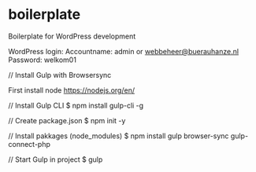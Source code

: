 # boilerplate
Boilerplate for WordPress development

WordPress login:
Accountname: admin or webbeheer@buerauhanze.nl
Password: welkom01


// Install Gulp with Browsersync

First install node https://nodejs.org/en/

// Install Gulp CLI
$ npm install gulp-cli -g

// Create package.json
$ npm init -y

// Install pakkages (node_modules)
$ npm install gulp browser-sync gulp-connect-php

// Start Gulp in project
$ gulp
